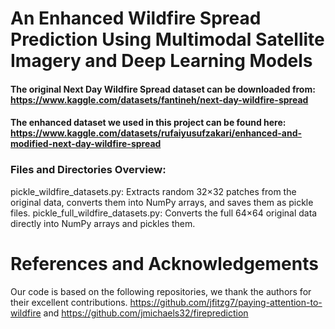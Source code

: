 # An Enhanced Wildfire Spread Prediction Using Multimodal Satellite Imagery and Deep Learning Models
#### The original Next Day Wildfire Spread dataset can be downloaded from: https://www.kaggle.com/datasets/fantineh/next-day-wildfire-spread 
#### The enhanced dataset we used in this project can be found here: https://www.kaggle.com/datasets/rufaiyusufzakari/enhanced-and-modified-next-day-wildfire-spread 

### Files and Directories Overview:
pickle_wildfire_datasets.py: Extracts random 32×32 patches from the original data, converts them into NumPy arrays, and saves them as pickle files.
pickle_full_wildfire_datasets.py: Converts the full 64×64 original data directly into NumPy arrays and pickles them.

# References and Acknowledgements
Our code is based on the following repositories, we thank the authors for their excellent contributions.
https://github.com/jfitzg7/paying-attention-to-wildfire and https://github.com/jmichaels32/fireprediction 
